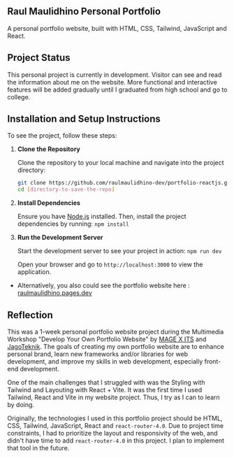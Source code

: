 ## Raul Maulidhino Personal Portfolio
A personal portfolio website, built with HTML, CSS, Tailwind, JavaScript and React.

## Project Status
This personal project is currently in development. Visitor can see and read the information about me on the website. More functional and interactive features will be added gradually until I graduated from high school and go to college.

## Installation and Setup Instructions
To see the project, follow these steps:

1. **Clone the Repository**

   Clone the repository to your local machine and navigate into the project directory:

   ```bash
   git clone https://github.com/raulmaulidhino-dev/portfolio-reactjs.git
   cd [directory-to-save-the-repo]

2. **Install Dependencies**

   Ensure you have [Node.js](https://nodejs.org/en) installed. Then, install the project dependencies by running:
   `npm install`

3. **Run the Development Server**

   Start the development server to see your project in action:
   `npm run dev`

   Open your browser and go to `http://localhost:3000` to view the application.

- Alternatively, you also could see the portfolio website here : [raulmaulidhino.pages.dev](https://raulmaulidhino.pages.dev)

## Reflection
This was a 1-week personal portfolio website project during the Multimedia Workshop "Develop Your Own Portfolio Website" by [MAGE X ITS](https://mage-its.id/) and [JagoTeknik](https://jagoteknik.id/). The goals of creating my own portfolio website are to enhance personal brand, learn new frameworks and/or libraries for web development, and improve my skills in web development, especially front-end development.

One of the main challenges that I struggled with was the Styling with Tailwind and Layouting with React + Vite. It was the first time I used Tailwind, React and Vite in my website project. Thus, I try as I can to learn by doing.

Originally, the technologies I used in this portfolio project should be HTML, CSS, Tailwind, JavaScript, React and `react-router-4.0`. Due to project time constraints, I had to prioritize the layout and responsivity of the web, and didn't have time to add `react-router-4.0` in this project. I plan to implement that tool in the future.
